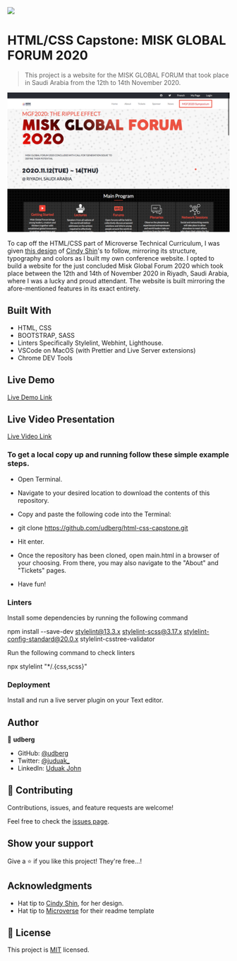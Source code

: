 ![](https://img.shields.io/badge/Microverse-blueviolet)

# HTML/CSS Capstone: MISK GLOBAL FORUM 2020

> This project is a website for the MISK GLOBAL FORUM that took place in Saudi Arabia from the 12th to 14th November 2020.

![screenshot](./capstone-mockup.png)

To cap off the HTML/CSS part of Microverse Technical Curriculum, I was given [this design](https://www.behance.net/gallery/29845175/CC-Global-Summit-2015) of [Cindy Shin](https://www.behance.net/gallery/29845175/CC-Global-Summit-2015)'s to follow, mirroring its structure, typography and colors as I built my own conference website. I opted to build a website for the just concluded Misk Global Forum 2020 which took place between the 12th and 14th of November 2020 in Riyadh, Saudi Arabia, where I was a lucky and proud attendant. The website is built mirroring the afore-mentioned features in its exact entirety. 

## Built With

- HTML, CSS
- BOOTSTRAP, SASS
- Linters Specifically Stylelint, Webhint, Lighthouse.
- VSCode on MacOS (with Prettier and Live Server extensions)
- Chrome DEV Tools

## Live Demo

[Live Demo Link](https://livedemo.com)



## Live Video Presentation

[Live Video Link](https://livedemo.com)


### To get a local copy up and running follow these simple example steps.

- Open Terminal.

- Navigate to your desired location to download the contents of this repository.

- Copy and paste the following code into the Terminal:

- git clone https://github.com/udberg/html-css-capstone.git

- Hit enter.

- Once the repository has been cloned, open main.html in a browser of your choosing. From there, you may also navigate to the "About" and "Tickets" pages.

- Have fun!


### Linters

Install some dependencies by running the following command

npm install --save-dev stylelint@13.3.x stylelint-scss@3.17.x stylelint-config-standard@20.0.x stylelint-csstree-validator

Run the following command to check linters

npx stylelint "*/.{css,scss}"



### Deployment

Install and run a live server plugin on your Text editor.



## Author

👤 **udberg**

- GitHub: [@udberg](https://github.com/udberg)
- Twitter: [@juduak_](https://twitter.com/juduak_)
- LinkedIn: [Uduak John](https://www.linkedin.com/in/uduak-john-090059105/)



## 🤝 Contributing

Contributions, issues, and feature requests are welcome!

Feel free to check the [issues page](issues/).



## Show your support

Give a ⭐️ if you like this project! They're free...!



## Acknowledgments

- Hat tip to [Cindy Shin](https://www.behance.net/gallery/29845175/CC-Global-Summit-2015), for her design.
- Hat tip to [Microverse](https://www.microverse.org/) for their readme template


## 📝 License

This project is [MIT](https://opensource.org/licenses/MIT) licensed.
